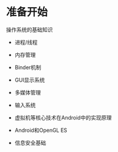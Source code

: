 # 准备开始

操作系统的基础知识

- 进程/线程
- 内存管理
- Binder机制
- GUI显示系统
- 多媒体管理
- 输入系统
- 虚拟机等核心技术在Android中的实现原理

- Android和OpenGL ES
- 信息安全基础

